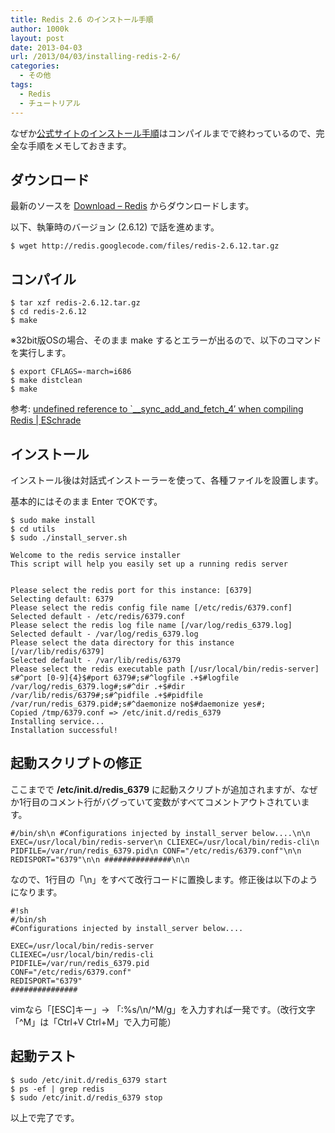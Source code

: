 ```yaml
---
title: Redis 2.6 のインストール手順
author: 1000k
layout: post
date: 2013-04-03
url: /2013/04/03/installing-redis-2-6/
categories:
  - その他
tags:
  - Redis
  - チュートリアル
---
```

なぜか[公式サイトのインストール手順](http://redis.io/download)はコンパイルまでで終わっているので、完全な手順をメモしておきます。

<!--more-->

## ダウンロード

最新のソースを [Download – Redis](http://redis.io/download) からダウンロードします。

以下、執筆時のバージョン (2.6.12) で話を進めます。

```
$ wget http://redis.googlecode.com/files/redis-2.6.12.tar.gz
```


## コンパイル

```
$ tar xzf redis-2.6.12.tar.gz
$ cd redis-2.6.12
$ make
```


※32bit版OSの場合、そのまま make するとエラーが出るので、以下のコマンドを実行します。

```
$ export CFLAGS=-march=i686
$ make distclean
$ make
```


参考: [undefined reference to `__sync_add_and_fetch_4′ when compiling Redis | ESchrade](http://www.eschrade.com/page/undefined-reference-to-__sync_add_and_fetch_4/)

## インストール

インストール後は対話式インストーラーを使って、各種ファイルを設置します。

基本的にはそのまま Enter でOKです。

```
$ sudo make install
$ cd utils
$ sudo ./install_server.sh

Welcome to the redis service installer
This script will help you easily set up a running redis server


Please select the redis port for this instance: [6379]
Selecting default: 6379
Please select the redis config file name [/etc/redis/6379.conf]
Selected default - /etc/redis/6379.conf
Please select the redis log file name [/var/log/redis_6379.log]
Selected default - /var/log/redis_6379.log
Please select the data directory for this instance [/var/lib/redis/6379]
Selected default - /var/lib/redis/6379
Please select the redis executable path [/usr/local/bin/redis-server]
s#^port [0-9]{4}$#port 6379#;s#^logfile .+$#logfile /var/log/redis_6379.log#;s#^dir .+$#dir /var/lib/redis/6379#;s#^pidfile .+$#pidfile /var/run/redis_6379.pid#;s#^daemonize no$#daemonize yes#;
Copied /tmp/6379.conf => /etc/init.d/redis_6379
Installing service...
Installation successful!
```


## 起動スクリプトの修正

ここまでで **/etc/init.d/redis_6379** に起動スクリプトが追加されますが、なぜか1行目のコメント行がバグっていて変数がすべてコメントアウトされています。

```
#/bin/sh\n #Configurations injected by install_server below....\n\n EXEC=/usr/local/bin/redis-server\n CLIEXEC=/usr/local/bin/redis-cli\n PIDFILE=/var/run/redis_6379.pid\n CONF="/etc/redis/6379.conf"\n\n REDISPORT="6379"\n\n ###############\n\n
```


なので、1行目の「\n」をすべて改行コードに置換します。修正後は以下のようになります。

```
#!sh
#/bin/sh
#Configurations injected by install_server below....

EXEC=/usr/local/bin/redis-server
CLIEXEC=/usr/local/bin/redis-cli
PIDFILE=/var/run/redis_6379.pid
CONF="/etc/redis/6379.conf"
REDISPORT="6379"
###############
```


vimなら「[ESC]キー」-> 「:%s/&#92;n/^M/g」を入力すれば一発です。（改行文字「^M」は「Ctrl+V Ctrl+M」で入力可能）

## 起動テスト

```
$ sudo /etc/init.d/redis_6379 start
$ ps -ef | grep redis
$ sudo /etc/init.d/redis_6379 stop
```


以上で完了です。